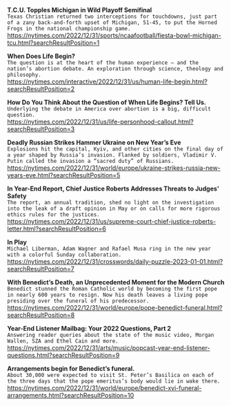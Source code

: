 **T.C.U. Topples Michigan in Wild Playoff Semifinal**\
`Texas Christian returned two interceptions for touchdowns, just part of a zany back-and-forth upset of Michigan, 51-45, to put the Horned Frogs in the national championship game.`\
https://nytimes.com/2022/12/31/sports/ncaafootball/fiesta-bowl-michigan-tcu.html?searchResultPosition=1

**When Does Life Begin?**\
`The question is at the heart of the human experience — and the nation’s abortion debate. An exploration through science, theology and philosophy.`\
https://nytimes.com/interactive/2022/12/31/us/human-life-begin.html?searchResultPosition=2

**How Do You Think About the Question of When Life Begins? Tell Us.**\
`Underlying the debate in America over abortion is a big, difficult question.`\
https://nytimes.com/2022/12/31/us/life-personhood-callout.html?searchResultPosition=3

**Deadly Russian Strikes Hammer Ukraine on New Year’s Eve**\
`Explosions hit the capital, Kyiv, and other cities on the final day of a year shaped by Russia’s invasion. Flanked by soldiers, Vladimir V. Putin called the invasion a “sacred duty” of Russians.`\
https://nytimes.com/2022/12/31/world/europe/ukraine-strikes-russia-new-years-eve.html?searchResultPosition=5

**In Year-End Report, Chief Justice Roberts Addresses Threats to Judges’ Safety**\
`The report, an annual tradition, shed no light on the investigation into the leak of a draft opinion in May or on calls for more rigorous ethics rules for the justices.`\
https://nytimes.com/2022/12/31/us/supreme-court-chief-justice-roberts-letter.html?searchResultPosition=6

**In Play**\
`Michael Liberman, Adam Wagner and Rafael Musa ring in the new year with a colorful Sunday collaboration.`\
https://nytimes.com/2022/12/31/crosswords/daily-puzzle-2023-01-01.html?searchResultPosition=7

**With Benedict’s Death, an Unprecedented Moment for the Modern Church**\
`Benedict stunned the Roman Catholic world by becoming the first pope in nearly 600 years to resign. Now his death leaves a living pope presiding over the funeral of his predecessor.`\
https://nytimes.com/2022/12/31/world/europe/pope-benedict-funeral.html?searchResultPosition=8

**Year-End Listener Mailbag: Your 2022 Questions, Part 2**\
`Answering reader queries about the state of the music video, Morgan Wallen, SZA and Ethel Cain and more.`\
https://nytimes.com/2022/12/31/arts/music/popcast-year-end-listener-questions.html?searchResultPosition=9

**Arrangements begin for Benedict’s funeral.**\
`About 30,000 were expected to visit St. Peter’s Basilica on each of the three days that the pope emeritus’s body would lie in wake there.`\
https://nytimes.com/2022/12/31/world/europe/benedict-xvi-funeral-arrangements.html?searchResultPosition=10

